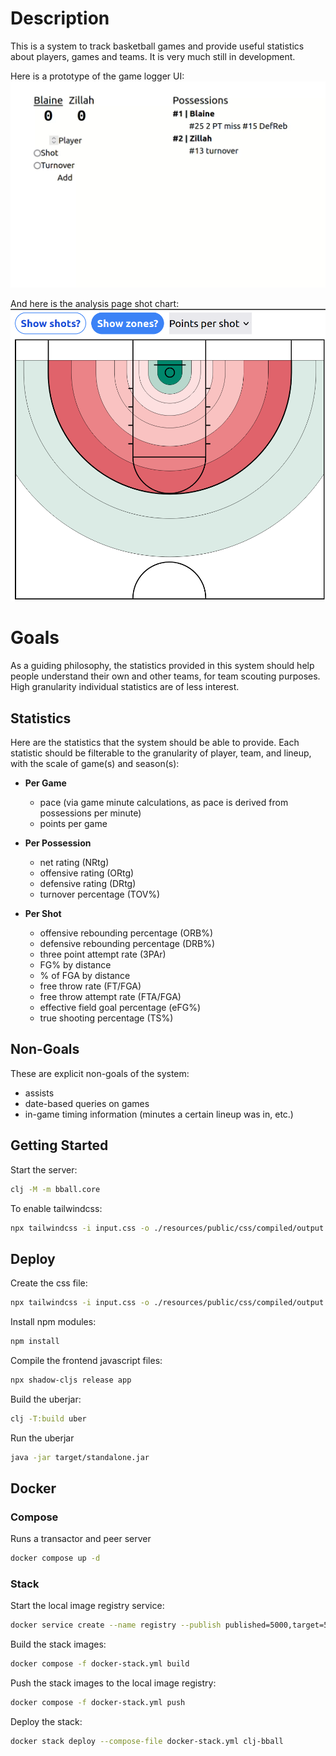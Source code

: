 # Description

This is a system to track basketball games and provide useful statistics about players, games and teams. It is very much still in development.

Here is a prototype of the game logger UI: ![A gif of a game being tracked](demo.gif)

And here is the analysis page shot chart: ![A shot chart colored by points per shot](shot-chart.png)

# Goals

As a guiding philosophy, the statistics provided in this system should help people understand their own and other teams, for team scouting purposes. High granularity individual statistics are of less interest.

## Statistics

Here are the statistics that the system should be able to provide. Each statistic should be filterable to the granularity of player, team, and lineup, with the scale of game(s) and season(s):

- **Per Game**
    - pace (via game minute calculations, as pace is derived from possessions per minute)
    - points per game

- **Per Possession**
    - net rating (NRtg)
    - offensive rating (ORtg)
    - defensive rating (DRtg)
    - turnover percentage (TOV%)

- **Per Shot**
    - offensive rebounding percentage (ORB%)
    - defensive rebounding percentage (DRB%)
    - three point attempt rate (3PAr)
    - FG% by distance
    - % of FGA by distance
    - free throw rate (FT/FGA)
    - free throw attempt rate (FTA/FGA)
    - effective field goal percentage (eFG%)
    - true shooting percentage (TS%)

## Non-Goals

These are explicit non-goals of the system:

- assists
- date-based queries on games
- in-game timing information (minutes a certain lineup was in, etc.)

## Getting Started

Start the server:
```sh
clj -M -m bball.core
```

To enable tailwindcss:
```sh
npx tailwindcss -i input.css -o ./resources/public/css/compiled/output.css --watch
```

## Deploy

Create the css file:
```sh
npx tailwindcss -i input.css -o ./resources/public/css/compiled/output.css --minify
```

Install npm modules:
```sh
npm install
```

Compile the frontend javascript files:
```sh
npx shadow-cljs release app
```

Build the uberjar:
```sh
clj -T:build uber
```

Run the uberjar
```sh
java -jar target/standalone.jar
```

## Docker

### Compose

Runs a transactor and peer server
```sh
docker compose up -d
```

### Stack

Start the local image registry service:
```sh
docker service create --name registry --publish published=5000,target=5000 registry:2
```

Build the stack images:
```sh
docker compose -f docker-stack.yml build
```

Push the stack images to the local image registry:
```sh
docker compose -f docker-stack.yml push
```

Deploy the stack:
```sh
docker stack deploy --compose-file docker-stack.yml clj-bball
```